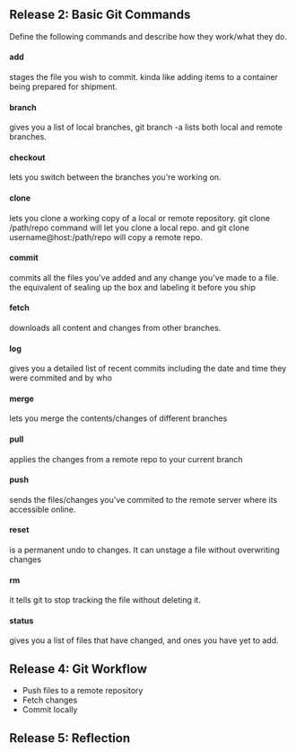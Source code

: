 ## Release 2: Basic Git Commands
Define the following commands and describe how they work/what they do.  


#### add
stages the file you wish to commit. kinda like adding items to a container being prepared for shipment.

#### branch
gives you a list of local branches, git branch -a lists both local and remote branches.

#### checkout
lets you switch between the branches you're working on.

#### clone
lets you clone a working copy of a local or remote repository. git clone /path/repo command will let you clone a local repo. and git clone username@host:/path/repo will copy a remote repo.

#### commit
commits all the files you've added and any change you've made to a file. the equivalent of sealing up the box and labeling it before you ship 

#### fetch
downloads all content and changes from other branches.

#### log
gives you a detailed list of recent commits including the date and time they were commited and by who

#### merge
lets you merge the contents/changes of different branches

#### pull
applies the changes from a remote repo to your current branch

#### push
sends the files/changes you've commited to the remote server where its accessible online.

#### reset
is a permanent undo to changes. It can unstage a file without overwriting changes

#### rm
it tells git to stop tracking the file without deleting it.

#### status
gives you a list of files that have changed, and ones you have yet to add.

## Release 4: Git Workflow

- Push files to a remote repository
- Fetch changes
- Commit locally

## Release 5: Reflection




